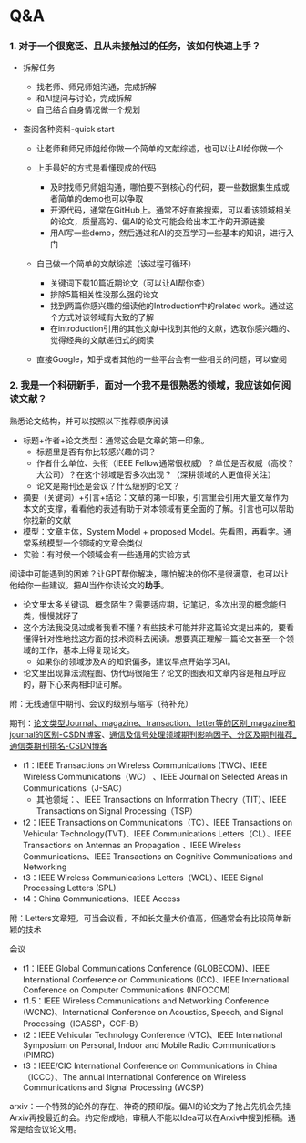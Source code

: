 # Q&A

### 1. 对于一个很宽泛、且从未接触过的任务，该如何快速上手？

+ 拆解任务
  + 找老师、师兄师姐沟通，完成拆解
  + 和AI提问与讨论，完成拆解
  + 自己结合自身情况做一个规划
  
+ 查阅各种资料-quick start

  + 让老师和师兄师姐给你做一个简单的文献综述，也可以让AI给你做一个
  + 上手最好的方式是看懂现成的代码
    + 及时找师兄师姐沟通，哪怕要不到核心的代码，要一些数据集生成或者简单的demo也可以争取
    + 开源代码，通常在GitHub上。通常不好直接搜索，可以看该领域相关的论文，质量高的、偏AI的论文可能会给出本工作的开源链接
    + 用AI写一些demo，然后通过和AI的交互学习一些基本的知识，进行入门

  + 自己做一个简单的文献综述（该过程可循环）
    + 关键词下载10篇近期论文（可以让AI帮你查）
    + 排除5篇相关性没那么强的论文
    + 找到两篇你感兴趣的细读他的Introduction中的related work。通过这个方式对该领域有大致的了解
    + 在introduction引用的其他文献中找到其他的文献，选取你感兴趣的、觉得经典的文献递归式的阅读
  + 直接Google，知乎或者其他的一些平台会有一些相关的问题，可以查阅

### 2. 我是一个科研新手，面对一个我不是很熟悉的领域，我应该如何阅读文献？

熟悉论文结构，并可以按照以下推荐顺序阅读

- 标题+作者+论文类型：通常这会是文章的第一印象。
  - 标题里是否有你比较感兴趣的词？
  - 作者什么单位、头衔（IEEE Fellow通常很权威）？单位是否权威（高校？大公司）？在这个领域是否多次出现？（深耕领域的人更值得关注）
  - 论文是期刊还是会议？什么级别的论文？
- 摘要（关键词）+引言+结论：文章的第一印象，引言里会引用大量文章作为本文的支撑，看看他的表述有助于对本领域有更全面的了解。引言也可以帮助你找新的文献
- 模型：文章主体，System Model + proposed Model。先看图，再看字。通常系统模型一个领域的文章会类似
- 实验：有时候一个领域会有一些通用的实验方式

阅读中可能遇到的困难？让GPT帮你解决，哪怕解决的你不是很满意，也可以让他给你一些建议。把AI当作你读论文的**助手**。

- 论文里太多关键词、概念陌生？需要适应期，记笔记，多次出现的概念能归类，慢慢就好了
- 这个方法我没见过或者我看不懂？有些技术可能并非这篇论文提出来的，要看懂得针对性地找这方面的技术资料去阅读。想要真正理解一篇论文甚至一个领域的工作，基本上得复现论文。
  - 如果你的领域涉及AI的知识偏多，建议早点开始学习AI。
- 论文里出现算法流程图、伪代码很陌生？论文的图表和文章内容是相互呼应的，静下心来两相印证可解。



附：无线通信中期刊、会议的级别与缩写（待补充）

期刊：[论文类型Journal、magazine、transaction、letter等的区别_magazine和journal的区别-CSDN博客](https://blog.csdn.net/zzc15806/article/details/83186423)、[通信及信号处理领域期刊影响因子、分区及期刊推荐_通信类期刊排名-CSDN博客](https://blog.csdn.net/yrwang_xd/article/details/130947549)

- t1：IEEE Transactions on Wireless Communications (TWC)、IEEE Wireless Communications（WC） 、IEEE Journal on Selected Areas in Communications（J-SAC）
  - 其他领域：、IEEE Transactions on Information Theory（TIT）、IEEE Transactions on Signal Processing（TSP）
- t2：IEEE Transactions on Communications（TC）、IEEE Transactions on Vehicular Technology(TVT)、IEEE Communications Letters（CL）、IEEE Transactions on Antennas an Propagation 、IEEE Wireless Communications、IEEE Transactions on Cognitive Communications and Networking
- t3：IEEE Wireless Communications Letters（WCL）、IEEE Signal Processing Letters (SPL)
- t4：China Communications、IEEE Access

附：Letters文章短，可当会议看，不如长文量大价值高，但通常会有比较简单新颖的技术

会议

+ t1：IEEE Global Communications Conference (GLOBECOM)、IEEE International Conference on Communications (ICC)、IEEE International Conference on Computer Communications (INFOCOM)
+ t1.5：IEEE Wireless Communications and Networking Conference (WCNC)、International Conference on Acoustics, Speech, and Signal Processing（ICASSP，CCF-B）
+ t2：IEEE Vehicular Technology Conference (VTC)、IEEE International Symposium on Personal, Indoor and Mobile Radio Communications (PIMRC)
+ t3：IEEE/CIC International Conference on Communications in China（ICCC）、The annual International Conference on Wireless Communications and Signal Processing (WCSP) 

arxiv：一个特殊的论外的存在、神奇的预印版。偏AI的论文为了抢占先机会先挂Arxiv再投最近的会。约定俗成地，审稿人不能以Idea可以在Arxiv中搜到拒稿。通常是给会议论文用。



